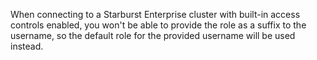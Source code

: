 [comment: For context, the section title used for this snippet is "Roles in Starburst Enterprise" ]: # 

When connecting to a Starburst Enterprise cluster with built-in access controls enabled, you won't be able to provide the role as a suffix to the username, so the default role for the provided username will be used instead.
